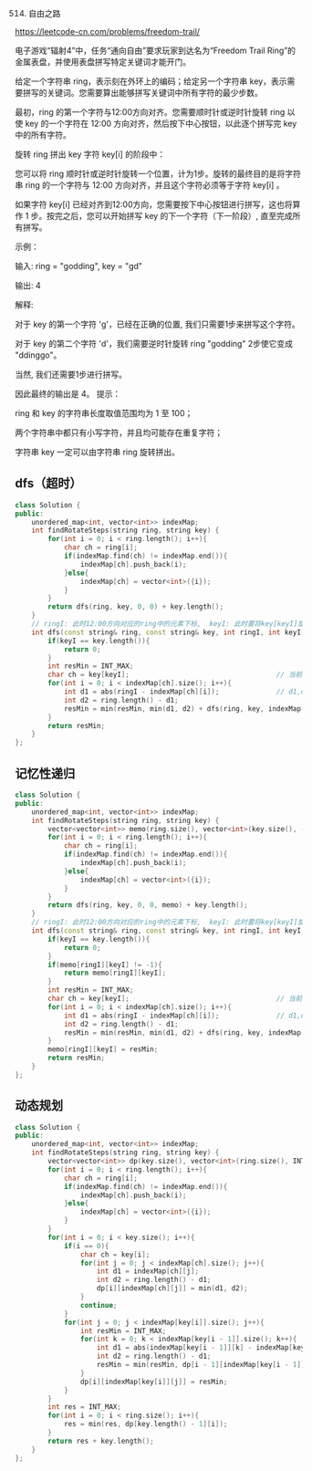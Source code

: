514. 自由之路

https://leetcode-cn.com/problems/freedom-trail/

电子游戏“辐射4”中，任务“通向自由”要求玩家到达名为“Freedom Trail Ring”的金属表盘，并使用表盘拼写特定关键词才能开门。

给定一个字符串 ring，表示刻在外环上的编码；给定另一个字符串 key，表示需要拼写的关键词。您需要算出能够拼写关键词中所有字符的最少步数。

最初，ring 的第一个字符与12:00方向对齐。您需要顺时针或逆时针旋转 ring 以使 key 的一个字符在 12:00 方向对齐，然后按下中心按钮，以此逐个拼写完 key 中的所有字符。

旋转 ring 拼出 key 字符 key[i] 的阶段中：

您可以将 ring 顺时针或逆时针旋转一个位置，计为1步。旋转的最终目的是将字符串 ring 的一个字符与 12:00 方向对齐，并且这个字符必须等于字符 key[i] 。

如果字符 key[i] 已经对齐到12:00方向，您需要按下中心按钮进行拼写，这也将算作 1 步。按完之后，您可以开始拼写 key 的下一个字符（下一阶段）, 直至完成所有拼写。

示例：
 
输入: ring = "godding", key = "gd"

输出: 4

解释:

 对于 key 的第一个字符 'g'，已经在正确的位置, 我们只需要1步来拼写这个字符。 
 
 对于 key 的第二个字符 'd'，我们需要逆时针旋转 ring "godding" 2步使它变成 "ddinggo"。
 
 当然, 我们还需要1步进行拼写。
 
 因此最终的输出是 4。
提示：

ring 和 key 的字符串长度取值范围均为 1 至 100；

两个字符串中都只有小写字符，并且均可能存在重复字符；

字符串 key 一定可以由字符串 ring 旋转拼出。

## dfs（超时）
```cpp
class Solution {
public:
    unordered_map<int, vector<int>> indexMap;
    int findRotateSteps(string ring, string key) {
        for(int i = 0; i < ring.length(); i++){
            char ch = ring[i];
            if(indexMap.find(ch) != indexMap.end()){
                indexMap[ch].push_back(i);   
            }else{
                indexMap[ch] = vector<int>({i});
            }
        }
        return dfs(ring, key, 0, 0) + key.length();
    }
    // ringI: 此时12:00方向对应的ring中的元素下标,  keyI: 此时要将key[keyI]旋转到12:00方向
    int dfs(const string& ring, const string& key, int ringI, int keyI){
        if(keyI == key.length()){
            return 0;
        }
        int resMin = INT_MAX;
        char ch = key[keyI];                                    // 当前要寻找的字符
        for(int i = 0; i < indexMap[ch].size(); i++){
            int d1 = abs(ringI - indexMap[ch][i]);              // d1,d2:顺时针逆时针两个方向 
            int d2 = ring.length() - d1;                        
            resMin = min(resMin, min(d1, d2) + dfs(ring, key, indexMap[ch][i], keyI + 1));
        }
        return resMin;
    }
};
```

## 记忆性递归
```cpp
class Solution {
public:
    unordered_map<int, vector<int>> indexMap;
    int findRotateSteps(string ring, string key) {
        vector<vector<int>> memo(ring.size(), vector<int>(key.size(), -1));
        for(int i = 0; i < ring.length(); i++){
            char ch = ring[i];
            if(indexMap.find(ch) != indexMap.end()){
                indexMap[ch].push_back(i);   
            }else{
                indexMap[ch] = vector<int>({i});
            }
        }
        return dfs(ring, key, 0, 0, memo) + key.length();
    }
    // ringI: 此时12:00方向对应的ring中的元素下标,  keyI: 此时要将key[keyI]旋转到12:00方向
    int dfs(const string& ring, const string& key, int ringI, int keyI, vector<vector<int>>& memo){
        if(keyI == key.length()){
            return 0;
        }
        if(memo[ringI][keyI] != -1){
            return memo[ringI][keyI];
        }
        int resMin = INT_MAX;
        char ch = key[keyI];                                    // 当前要寻找的字符
        for(int i = 0; i < indexMap[ch].size(); i++){
            int d1 = abs(ringI - indexMap[ch][i]);              // d1,d2:顺时针逆时针两个方向 
            int d2 = ring.length() - d1;                        
            resMin = min(resMin, min(d1, d2) + dfs(ring, key, indexMap[ch][i], keyI + 1, memo));
        }
        memo[ringI][keyI] = resMin;
        return resMin;
    }
};
```

## 动态规划
```cpp
class Solution {
public:
    unordered_map<int, vector<int>> indexMap;
    int findRotateSteps(string ring, string key) {
        vector<vector<int>> dp(key.size(), vector<int>(ring.size(), INT_MAX));
        for(int i = 0; i < ring.length(); i++){
            char ch = ring[i];
            if(indexMap.find(ch) != indexMap.end()){
                indexMap[ch].push_back(i);   
            }else{
                indexMap[ch] = vector<int>({i});
            }
        }
		for(int i = 0; i < key.size(); i++){
			if(i == 0){
				char ch = key[i];
				for(int j = 0; j < indexMap[ch].size(); j++){
					int d1 = indexMap[ch][j];
					int d2 = ring.length() - d1;
					dp[i][indexMap[ch][j]] = min(d1, d2);
				}
				continue;
			}
			for(int j = 0; j < indexMap[key[i]].size(); j++){
				int resMin = INT_MAX;
				for(int k = 0; k < indexMap[key[i - 1]].size(); k++){
					int d1 = abs(indexMap[key[i - 1]][k] - indexMap[key[i]][j]);
					int d2 = ring.length() - d1;
					resMin = min(resMin, dp[i - 1][indexMap[key[i - 1]][k]] + min(d1, d2));
				}
				dp[i][indexMap[key[i]][j]] = resMin;
			}
		}
		int res = INT_MAX;
		for(int i = 0; i < ring.size(); i++){
			res = min(res, dp[key.length() - 1][i]);
		}
		return res + key.length();
	}
};
```
